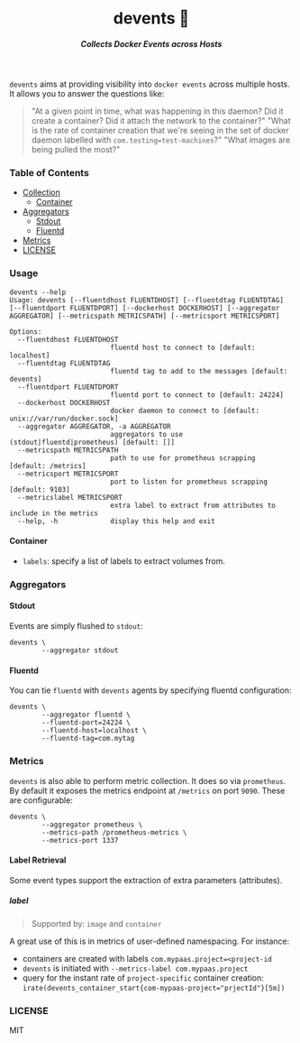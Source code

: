 <h1 align="center">devents 💫  </h1>

<h5 align="center">Collects Docker Events across Hosts</h5>

<br/>


`devents` aims at providing visibility into `docker events` across multiple hosts. It allows you to answer the questions like:

> "At a given point in time, what was happening in this daemon? Did it create a container? Did it attach the network to the container?"
> "What is the rate of container creation that we're seeing in the set of docker daemon labelled with `com.testing=test-machines`?"
> "What images are being pulled the most?"

###  Table of Contents
 
<!-- START doctoc generated TOC please keep comment here to allow auto update -->
<!-- DON'T EDIT THIS SECTION, INSTEAD RE-RUN doctoc TO UPDATE -->


- [Collection](#collection)
  - [Container](#container)
- [Aggregators](#aggregators)
  - [Stdout](#stdout)
  - [Fluentd](#fluentd)
- [Metrics](#metrics)
- [LICENSE](#license)

<!-- END doctoc generated TOC please keep comment here to allow auto update -->


### Usage

```
devents --help
Usage: devents [--fluentdhost FLUENTDHOST] [--fluentdtag FLUENTDTAG] [--fluentdport FLUENTDPORT] [--dockerhost DOCKERHOST] [--aggregator AGGREGATOR] [--metricspath METRICSPATH] [--metricsport METRICSPORT]

Options:
  --fluentdhost FLUENTDHOST
                         fluentd host to connect to [default: localhost]
  --fluentdtag FLUENTDTAG
                         fluentd tag to add to the messages [default: devents]
  --fluentdport FLUENTDPORT
                         fluentd port to connect to [default: 24224]
  --dockerhost DOCKERHOST
                         docker daemon to connect to [default: unix://var/run/docker.sock]
  --aggregator AGGREGATOR, -a AGGREGATOR
                         aggregators to use (stdout|fluentd|prometheus) [default: []]
  --metricspath METRICSPATH
                         path to use for prometheus scrapping [default: /metrics]
  --metricsport METRICSPORT
                         port to listen for prometheus scrapping [default: 9103]
  --metricslabel METRICSPORT
                         extra label to extract from attributes to include in the metrics
  --help, -h             display this help and exit
```


#### Container

- `labels`: specify a list of labels to extract volumes from.


### Aggregators

#### Stdout

Events are simply flushed to `stdout`:

```
devents \
        --aggregator stdout
```


#### Fluentd

You can tie `fluentd` with `devents` agents by specifying fluentd configuration:

```
devents \
        --aggregator fluentd \
        --fluentd-port=24224 \
        --fluentd-host=localhost \
        --fluentd-tag=com.mytag
```


### Metrics

`devents` is also able to perform metric collection. It does so via `prometheus`. By default it exposes the metrics endpoint at `/metrics` on port `9090`. These are configurable:

```
devents \
        --aggregator prometheus \
        --metrics-path /prometheus-metrics \
        --metrics-port 1337
```

#### Label Retrieval

Some event types support the extraction of extra parameters (attributes).

##### label

> Supported by: `image` and `container`

A great use of this is in metrics of user-defined namespacing. For instance:

- containers are created with labels `com.mypaas.project=<project-id`
- `devents` is initiated with `--metrics-label com.mypaas.project`
- query for the instant rate of `project-specific` container creation: `irate(devents_container_start{com-mypaas-project="prjectId"}[5m])`


### LICENSE

MIT


